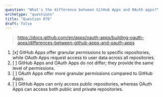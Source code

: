 ```yaml
---
question: "What's the difference between GitHub Apps and OAuth apps?"
archetype: "questions"
title: "Question 076"
draft: false
---
```


> https://docs.github.com/en/apps/oauth-apps/building-oauth-apps/differences-between-github-apps-and-oauth-apps
1. [x] GitHub Apps offer granular permissions to specific repositories, while OAuth Apps request access to user data across all repositories.
1. [ ] GitHub Apps and OAuth Apps do not differ; they provide the same level of permissions.
1. [ ] OAuth Apps offer more granular permissions compared to GitHub Apps.
1. [ ] GitHub Apps can only access public repositories, whereas OAuth Apps can access both public and private repositories.
